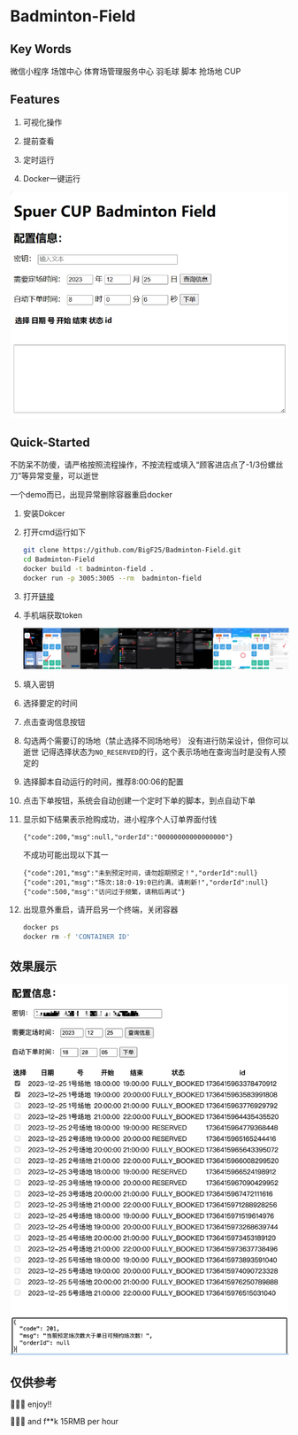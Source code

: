 # Badminton-Field

## Key Words

微信小程序 场馆中心 体育场管理服务中心 羽毛球 脚本 抢场地 CUP

## Features

1. 可视化操作

2. 提前查看

3. 定时运行

4. Docker一键运行

![img](imgs/total-shortcut.png)

## Quick-Started

不防呆不防傻，请严格按照流程操作，不按流程或填入“顾客进店点了-1/3份螺丝刀”等异常变量，可以逝世

一个demo而已，出现异常删除容器重启docker

1. 安装Dokcer

2. 打开cmd运行如下

   ```Bash
   git clone https://github.com/BigF25/Badminton-Field.git
   cd Badminton-Field
   docker build -t badminton-field .
   docker run -p 3005:3005 --rm  badminton-field
   ```

3. 打开[链接](http://localhost:3005/main.html)

4. 手机端获取token

   ![img](imgs/stream.jpg)

5. 填入密钥

6. 选择要定的时间

7. 点击查询信息按钮

8. 勾选两个需要订的场地（禁止选择不同场地号） 没有进行防呆设计，但你可以逝世  记得选择状态为`NO_RESERVED`的行，这个表示场地在查询当时是没有人预定的

9. 选择脚本自动运行的时间，推荐8:00:06的配置

10. 点击下单按钮，系统会自动创建一个定时下单的脚本，到点自动下单

11. 显示如下结果表示抢购成功，进小程序个人订单界面付钱

      ```text
      {"code":200,"msg":null,"orderId":"00000000000000000"}
      ```

      不成功可能出现以下其一

      ```text
      {"code":201,"msg":"未到预定时间，请勿超期预定！","orderId":null}
      {"code":201,"msg":"场次:18:0-19:0已约满，请刷新!","orderId":null}
      {"code":500,"msg":"访问过于频繁，请稍后再试"}
      ```

12. 出现意外重启，请开启另一个终端，关闭容器

      ```Bash
      docker ps
      docker rm -f 'CONTAINER ID'
      ```

## 效果展示

   ![img](imgs/done-snap.png)

## 仅供参考

🏸🏸🏸 enjoy!!

🏸🏸🏸 and f**k 15RMB per hour
